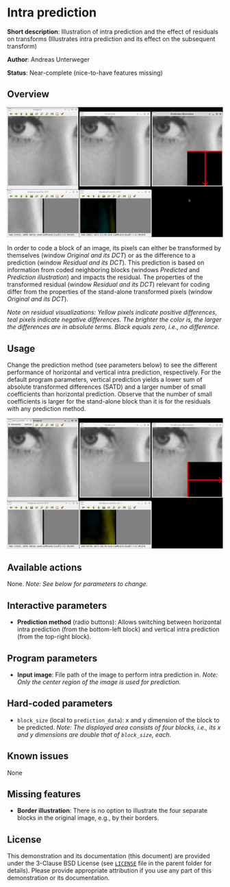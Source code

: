 Intra prediction
================

**Short description**: Illustration of intra prediction and the effect of residuals on transforms (Illustrates intra prediction and its effect on the subsequent transform)

**Author**: Andreas Unterweger

**Status**: Near-complete (nice-to-have features missing)

Overview
--------

![Screenshot](../screenshots/intra_prediction.png)

In order to code a block of an image, its pixels can either be transformed by themselves (window *Original and its DCT*) or as the difference to a prediction (window *Residual and its DCT*). This prediction is based on information from coded neighboring blocks (windows *Predicted* and *Prediction illustration*) and impacts the residual. The properties of the transformed residual (window *Residual and its DCT*) relevant for coding differ from the properties of the stand-alone transformed pixels (window *Original and its DCT*).

*Note on residual visualizations: Yellow pixels indicate positive differences, teal pixels indicate negative differences. The brighter the color is, the larger the differences are in absolute terms. Black equals zero, i.e., no difference.*

Usage
-----

Change the prediction method (see parameters below) to see the different performance of horizontal and vertical intra prediction, respectively. For the default program parameters, vertical prediction yields a lower sum of absolute transformed differences (SATD) and a larger number of small coefficients than horizontal prediction. Observe that the number of small coefficients is larger for the stand-alone block than it is for the residuals with any prediction method.

![Screenshot with horizontal prediction](../screenshots/intra_prediction_horizontal.png)

Available actions
-----------------

None. *Note: See below for parameters to change.*

Interactive parameters
----------------------

* **Prediction method** (radio buttons): Allows switching between horizontal intra prediction (from the bottom-left block) and vertical intra prediction (from the top-right block).

Program parameters
------------------

* **Input image**: File path of the image to perform intra prediction in. *Note: Only the center region of the image is used for prediction.*

Hard-coded parameters
---------------------

* `block_size` (local to `prediction_data`): x and y dimension of the block to be predicted. *Note: The displayed area consists of four blocks, i.e., its x and y dimensions are double that of `block_size`, each.*

Known issues
------------

None

Missing features
----------------

* **Border illustration**: There is no option to illustrate the four separate blocks in the original image, e.g., by their borders.

License
-------

This demonstration and its documentation (this document) are provided under the 3-Clause BSD License (see [`LICENSE`](../LICENSE) file in the parent folder for details). Please provide appropriate attribution if you use any part of this demonstration or its documentation.
